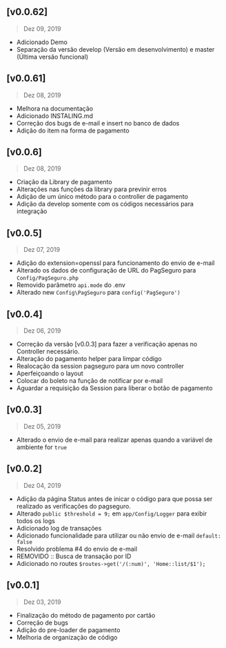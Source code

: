 ## [v0.0.62]
> Dez 09, 2019

- Adicionado Demo 
- Separação da versão develop (Versão em desenvolvimento) e master (Última versão funcional)

## [v0.0.61]
> Dez 08, 2019

- Melhora na documentação 
- Adicionado INSTALING.md
- Correção dos bugs de e-mail e insert no banco de dados
- Adição do item na forma de pagamento

## [v0.0.6]
> Dez 08, 2019

- Criação da Library de pagamento
- Alterações nas funções da library para previnir erros
- Adição de um único método para o controller de pagamento
- Adição da develop somente com os códigos necessários para integração

## [v0.0.5]
> Dez 07, 2019

- Adição do extension=openssl para funcionamento do envio de e-mail
- Alterado os dados de configuração de URL do PagSeguro para `Config/PagSeguro.php`
- Removido parâmetro `api.mode` do .env
- Alterado new `Config\PagSeguro` para `config('PagSeguro')`

## [v0.0.4]
> Dez 06, 2019

- Correção da versão [v0.0.3] para fazer a verificação apenas no Controller necessário.
- Alteração do pagamento helper para limpar código
- Realocação da session pagseguro para um novo controller
- Aperfeiçoando o layout
- Colocar do boleto na função de notificar por e-mail 
- Aguardar a requisição da Session para liberar o botão de pagamento

## [v0.0.3]
> Dez 05, 2019

- Alterado o envio de e-mail para realizar apenas quando a variável de ambiente for `true`

## [v0.0.2]
> Dez 04, 2019

- Adição da página Status antes de inicar o código para que possa ser realizado as verificações do pagseguro.
- Alterado `public $threshold = 9;` em `app/Config/Logger` para exibir todos os logs
- Adicionado log de transações
- Adicionado funcionalidade para utilizar ou não envio de e-mail `default: false`
- Resolvido problema #4 do envio de e-mail
- REMOVIDO :: Busca de transação por ID 
- Adicionado no routes `$routes->get('/(:num)', 'Home::list/$1');`

## [v0.0.1]
> Dez 03, 2019

- Finalização do método de pagamento por cartão
- Correção de bugs
- Adição do pre-loader de pagamento
- Melhoria de organização de código

